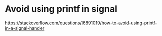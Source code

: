 # Avoid using printf in signal

https://stackoverflow.com/questions/16891019/how-to-avoid-using-printf-in-a-signal-handler